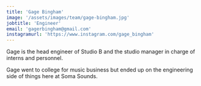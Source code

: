 ```yaml
---
title: 'Gage Bingham'
image: '/assets/images/team/gage-bingham.jpg'
jobtitle: 'Engineer'
email: 'gagerbingham@gmail.com'
instagramurl: 'https://www.instagram.com/gage_bingham'
---
```


Gage is the head engineer of Studio B and the studio manager in charge of interns and personnel. 

Gage went to college for music business but ended up on the engineering side of things here at Soma Sounds.